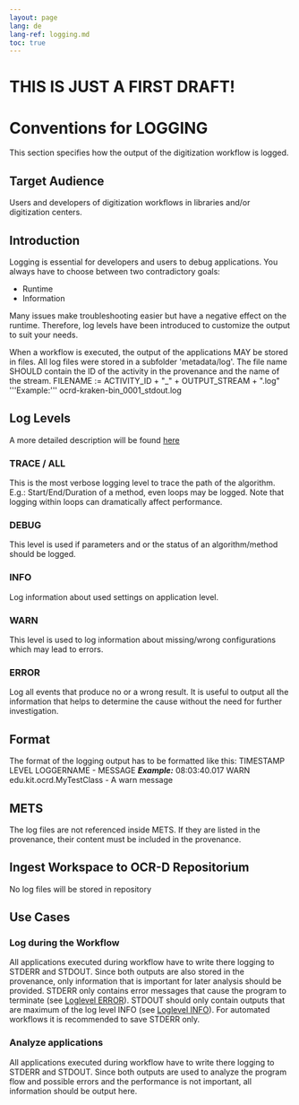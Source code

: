 ```yaml
---
layout: page
lang: de
lang-ref: logging.md
toc: true
---
```


# THIS IS JUST A FIRST DRAFT!

# Conventions for LOGGING
This section specifies how the output of the digitization workflow is logged.
## Target Audience
Users and developers of digitization workflows in libraries and/or digitization centers.
## Introduction
Logging is essential for developers and users to debug applications.
You always have to choose between two contradictory goals: 
- Runtime 
- Information 

Many issues make troubleshooting easier but have a negative effect on the runtime.
Therefore, log levels have been introduced to customize the output to suit your needs.

When a workflow is executed, the output of the applications MAY be stored in files.
All log files were stored in a subfolder 'metadata/log'.
The file name SHOULD contain the ID of the activity in the provenance and the name of the stream.
FILENAME := ACTIVITY_ID + "_" + OUTPUT_STREAM + ".log"
'''Example:''' ocrd-kraken-bin_0001_stdout.log

## Log Levels
A more detailed description will be found [here](https://stackoverflow.com/questions/2031163/when-to-use-the-different-log-levels/5278006#5278006)
### TRACE / ALL
This is the most verbose logging level to trace the path of the algorithm.
E.g.: Start/End/Duration of a method, even loops may be logged. 
Note that logging within loops can dramatically affect performance.
### DEBUG
This level is used if parameters and or the status of an algorithm/method should be logged. 
### INFO
Log information about used settings on application level.
### WARN
This level is used to log information about missing/wrong configurations which may lead to errors.
### ERROR
Log all events that produce no or a wrong result. 
It is useful to output all the information that helps to determine the cause without the need for further investigation.


## Format
The format of the logging output has to be formatted like this:
TIMESTAMP LEVEL LOGGERNAME - MESSAGE
***Example:***
08:03:40.017 WARN edu.kit.ocrd.MyTestClass - A warn message

## METS
The log files are not referenced inside METS.
If they are listed in the provenance, their content must be included in the provenance.

## Ingest Workspace to OCR-D Repositorium
No log files will be stored in repository

## Use Cases
### Log during the Workflow
All applications executed during workflow have to write there logging to STDERR and STDOUT.
Since both outputs are also stored in the provenance, only information that is important 
for later analysis should be provided.
STDERR only contains error messages that cause the program to terminate (see [Loglevel ERROR](#ERROR)).
STDOUT should only contain outputs that are maximum of the log level INFO (see [Loglevel INFO](#INFO)).
For automated workflows it is recommended to save STDERR only.

### Analyze applications
All applications executed during workflow have to write there logging to STDERR and STDOUT.
Since both outputs are used to analyze the program flow and possible errors and the performance 
is not important, all information should be output here.


